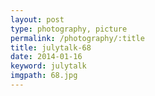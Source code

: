 ```yaml
---
layout: post
type: photography, picture
permalink: /photography/:title
title: julytalk-68
date: 2014-01-16
keyword: julytalk
imgpath: 68.jpg
---
```



